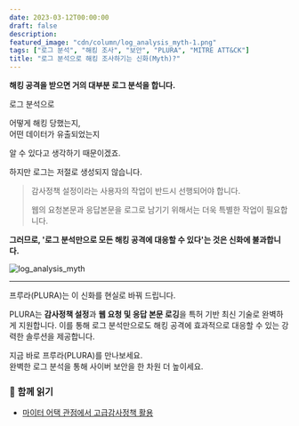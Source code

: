 ```yaml
---
date: 2023-03-12T00:00:00
draft: false
description: 
featured_image: "cdn/column/log_analysis_myth-1.png"
tags: ["로그 분석", "해킹 조사", "보안", "PLURA", "MITRE ATT&CK"]
title: "로그 분석으로 해킹 조사하기는 신화(Myth)?"
---
```


**해킹 공격을 받으면 거의 대부분 로그 분석을 합니다.**

로그 분석으로

어떻게 해킹 당했는지,  
어떤 데이터가 유출되었는지  

알 수 있다고 생각하기 때문이겠죠.

하지만 로그는 저절로 생성되지 않습니다.

> 감사정책 설정이라는 사용자의 작업이 반드시 선행되어야 합니다.  
> 
> 웹의 요청본문과 응답본문을 로그로 남기기 위해서는 더욱 특별한 작업이 필요합니다.

**그러므로, '로그 분석만으로 모든 해킹 공격에 대응할 수 있다'는 것은 신화에 불과합니다.**

![log_analysis_myth](https://blog.plura.io/cdn/column/log_analysis_myth-1.png)
<!--more-->
---

프루라(PLURA)는 이 신화를 현실로 바꿔 드립니다.

PLURA는 **감사정책 설정**과 **웹 요청 및 응답 본문 로깅**을 특허 기반 최신 기술로 완벽하게 지원합니다. 이를 통해 로그 분석만으로도 해킹 공격에 효과적으로 대응할 수 있는 강력한 솔루션을 제공합니다.  

지금 바로 프루라(PLURA)를 만나보세요.  
완벽한 로그 분석을 통해 사이버 보안을 한 차원 더 높이세요.

### 📖 **함께 읽기**
- [마이터 어택 관점에서 고급감사정책 활용](https://blog.plura.io/ko/threats/mitre-attack-advanced-audit-policy-with-chatgpt/)
